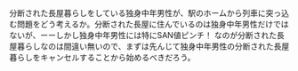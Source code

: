 分断された長屋暮らしをしている独身中年男性が、駅のホームから列車に突っ込む問題をどう考えるか。分断された長屋に住んでいるのは独身中年男性だけではないが、ーーしかし独身中年男性には特にSAN値ピンチ！ なのが分断された長屋暮らしなのは間違い無いので、まずは先んじて独身中年男性の分断された長屋暮らしをキャンセルすることから始めるべきだろう。